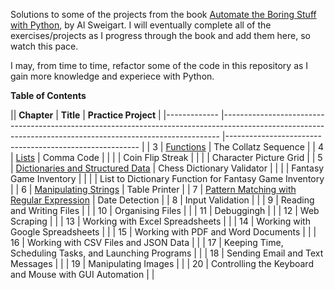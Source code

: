 Solutions to some of the projects from the book <a href="https://automatetheboringstuff.com/">Automate the Boring Stuff with Python</a>, by Al Sweigart.  I will eventually complete all of the exercises/projects as I progress through the book and add them here, so watch this pace.

I may, from time to time, refactor some of the code in this repository as I gain more knowledge and experiece with Python.

**Table of Contents**

|| **Chapter** 	| **Title**                                                                                                                                                 	| **Practice Project**                                   	|
|-------------	|-----------------------------------------------------------------------------------------------------------------------------------------------------------	|--------------------------------------------------------	|
|      3      	| [Functions](https://github.com/g-ung/project-level-up/tree/main/automate-the-boring-stuff-with-python-SOLUTIONS/Chapter_3)                                	| The Collatz Sequence                                   	|
|      4      	| [Lists](https://github.com/g-ung/project-level-up/tree/main/automate-the-boring-stuff-with-python-SOLUTIONS/Chapter_4)                                    	| Comma Code                                             	|
|             	|                                                                                                                                                           	| Coin Flip Streak                                       	|
|             	|                                                                                                                                                           	| Character Picture Grid                                 	|
|      5      	| [Dictionaries and Structured Data](https://github.com/g-ung/project-level-up/tree/main/automate-the-boring-stuff-with-python-SOLUTIONS/Chapter_5)         	| Chess Dictionary Validator                             	|
|             	|                                                                                                                                                           	| Fantasy Game Inventory                                 	|
|             	|                                                                                                                                                           	| List to Dictionary Function for Fantasy Game Inventory 	|
|      6      	| [Manipulating Strings](https://github.com/g-ung/project-level-up/tree/main/automate-the-boring-stuff-with-python-SOLUTIONS/Chapter_6)                     	| Table Printer                                          	|
|      7      	| [Pattern Matching with Regular Expression](https://github.com/g-ung/project-level-up/tree/main/automate-the-boring-stuff-with-python-SOLUTIONS/Chapter_7) 	| Date Detection                                         	|
|      8      	| Input Validation                                                                                                                                          	|                                                        	|
|      9      	| Reading and Writing Files                                                                                                                                 	|                                                        	|
|      10     	| Organising Files                                                                                                                                          	|                                                        	|
|      11     	| Debuggingh                                                                                                                                                	|                                                        	|
|      12     	| Web Scraping                                                                                                                                              	|                                                        	|
|      13     	| Working with Excel Spreadsheets                                                                                                                           	|                                                        	|
|      14     	| Working with Google Spreadsheets                                                                                                                          	|                                                        	|
|      15     	| Working with PDF and Word Documents                                                                                                                       	|                                                        	|
|      16     	| Working with CSV Files and JSON Data                                                                                                                      	|                                                        	|
|      17     	| Keeping Time, Scheduling Tasks, and Launching Programs                                                                                                    	|                                                        	|
|      18     	| Sending Email and Text Messages                                                                                                                           	|                                                        	|
|      19     	| Manipulating Images                                                                                                                                       	|                                                        	|
|      20     	| Controlling the Keyboard and Mouse with GUI Automation                                                                                                    	|                                                        	|
